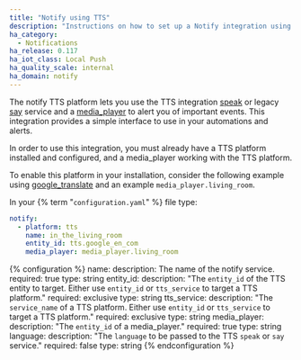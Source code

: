 ```yaml
---
title: "Notify using TTS"
description: "Instructions on how to set up a Notify integration using TTS service and media_player within Home Assistant."
ha_category:
  - Notifications
ha_release: 0.117
ha_iot_class: Local Push
ha_quality_scale: internal
ha_domain: notify
---
```


The notify TTS platform lets you use the TTS integration [speak](/integrations/tts/#service-speak) or legacy [say](/integrations/tts/#service-say-legacy) service and a [media_player](/integrations/media_player) to alert you of important events. This integration provides a simple interface to use in your automations and alerts.

In order to use this integration, you must already have a TTS platform installed and configured, and a media_player working with the TTS platform.

To enable this platform in your installation, consider the following example using [google_translate](/integrations/google_translate/) and an example `media_player.living_room`.

In your {% term "`configuration.yaml`" %} file type:

```yaml
notify:
  - platform: tts
    name: in_the_living_room
    entity_id: tts.google_en_com
    media_player: media_player.living_room
```

{% configuration %}
  name:
    description: The name of the notify service.
    required: true
    type: string
  entity_id:
    description: "The `entity_id` of the TTS entity to target. Either use `entity_id` or `tts_service` to target a TTS platform."
    required: exclusive
    type: string
  tts_service:
    description: "The `service_name` of a TTS platform. Either use `entity_id` or `tts_service` to target a TTS platform."
    required: exclusive
    type: string
  media_player:
    description: "The `entity_id` of a media_player."
    required: true
    type: string
  language:
    description: "The `language` to be passed to the TTS `speak` or `say` service."
    required: false
    type: string
{% endconfiguration %}
